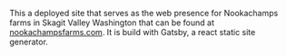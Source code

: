 This a deployed site that serves as the web presence for Nookachamps farms in Skagit Valley Washington that can be found at [nookachampsfarms.com](https://nookachampsfarms.com/). It is build with Gatsby, a react static site generator. 
